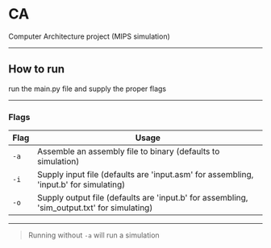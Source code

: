 # CA
Computer Architecture project (MIPS simulation)

---
## How to run
run the main.py file and supply the proper flags

---
### Flags
| Flag   | Usage                                                                                       |
| ------ | ------------------------------------------------------------------------------------------- |
| `-a`   | Assemble an assembly file to binary (defaults to simulation)                                |
| `-i`   | Supply input file (defaults are 'input.asm' for assembling, 'input.b' for simulating)       |
| `-o`   | Supply output file (defaults are 'input.b' for assembling, 'sim_output.txt' for simulating) |
---
>Running without `-a` will run a simulation